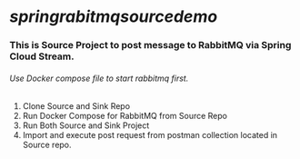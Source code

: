 # **_springrabitmqsourcedemo_**

### This is Source Project to post message to RabbitMQ via Spring Cloud Stream. 

###### Use Docker compose file to start rabbitmq first.


1. Clone Source and Sink Repo
2. Run Docker Compose for RabbitMQ from Source Repo
3. Run Both Source and Sink Project
4. Import and execute post request from postman collection located in Source repo.
